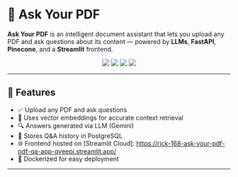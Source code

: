 # 📄 Ask Your PDF

**Ask Your PDF** is an intelligent document assistant that lets you upload any PDF and ask questions about its content — powered by **LLMs**, **FastAPI**, **Pinecone**, and a **Streamlit** frontend.

<div align="center">
  <img src="https://img.shields.io/badge/Build-FastAPI-blue?style=flat-square" />
  <img src="https://img.shields.io/badge/Frontend-Streamlit-orange?style=flat-square" />
  <img src="https://img.shields.io/badge/Database-PostgreSQL-green?style=flat-square" />
  <img src="https://img.shields.io/badge/Vector_DB-Pinecone-purple?style=flat-square" />
</div>

---

## 🚀 Features

- ✅ Upload any PDF and ask questions
- 🤖 Uses vector embeddings for accurate context retrieval
- 🔍 Answers generated via LLM (Gemini)
- 📝 Stores Q&A history in PostgreSQL
- 🌐 Frontend hosted on [Streamlit Cloud]: https://rick-168-ask-your-pdf-pdf-qa-app-qyeepi.streamlit.app/
- 🐳 Dockerized for easy deployment

---



